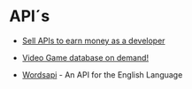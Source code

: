 # API´s
* [Sell APIs to earn money as a developer](https://rapidapi.com/guides/call-apis-react-query)

* [Video Game database on demand!](https://www.igdb.com/api)
* [Wordsapi](https://www.wordsapi.com/) - An API for the English Language

